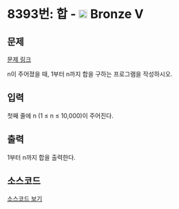 # 8393번: 합 - <img src="https://static.solved.ac/tier_small/1.svg" style="height:20px" /> Bronze V

<!-- performance -->

<!-- 문제 제출 후 깃허브에 푸시를 했을 때 제출한 코드의 성능이 입력될 공간입니다.-->

<!-- end -->

## 문제

[문제 링크](https://boj.kr/8393)


<p>n이 주어졌을 때, 1부터 n까지 합을 구하는 프로그램을 작성하시오.</p>



## 입력


<p>첫째 줄에 n (1 ≤ n ≤ 10,000)이 주어진다.</p>



## 출력


<p>1부터 n까지 합을 출력한다.</p>



## 소스코드

[소스코드 보기](Main.java)